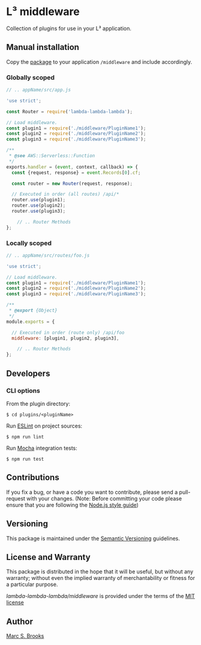# L³ middleware

Collection of plugins for use in your L³ application.

## Manual installation

Copy the [package](https://github.com/lambda-lambda-lambda/middleware) to your application `/middleware` and include accordingly.

### Globally scoped

```javascript
// .. appName/src/app.js

'use strict';

const Router = require('lambda-lambda-lambda');

// Load middleware.
const plugin1 = require('./middleware/PluginName1');
const plugin2 = require('./middleware/PluginName2');
const plugin3 = require('./middleware/PluginName3');

/**
 * @see AWS::Serverless::Function
 */
exports.handler = (event, context, callback) => {
  const {request, response} = event.Records[0].cf;

  const router = new Router(request, response);

  // Executed in order (all routes) /api/*
  router.use(plugin1);
  router.use(plugin2);
  router.use(plugin3);

    // .. Router Methods
};
```

### Locally scoped

```javascript
// .. appName/src/routes/foo.js

'use strict';

// Load middleware.
const plugin1 = require('./middleware/PluginName1');
const plugin2 = require('./middleware/PluginName2');
const plugin3 = require('./middleware/PluginName3');

/**
 * @export {Object}
 */
module.exports = {

  // Executed in order (route only) /api/foo
  middleware: [plugin1, plugin2, plugin3],

    // .. Router Methods
};
```

## Developers

### CLI options

From the plugin directory:

    $ cd plugins/<pluginName>

Run [ESLint](https://eslint.org/) on project sources:

    $ npm run lint

Run [Mocha](https://mochajs.org) integration tests:

    $ npm run test

## Contributions

If you fix a bug, or have a code you want to contribute, please send a pull-request with your changes. (Note: Before committing your code please ensure that you are following the [Node.js style guide](https://github.com/felixge/node-style-guide))

## Versioning

This package is maintained under the [Semantic Versioning](https://semver.org) guidelines.

## License and Warranty

This package is distributed in the hope that it will be useful, but without any warranty; without even the implied warranty of merchantability or fitness for a particular purpose.

_lambda-lambda-lambda/middleware_ is provided under the terms of the [MIT license](http://www.opensource.org/licenses/mit-license.php)

## Author

[Marc S. Brooks](https://github.com/nuxy)